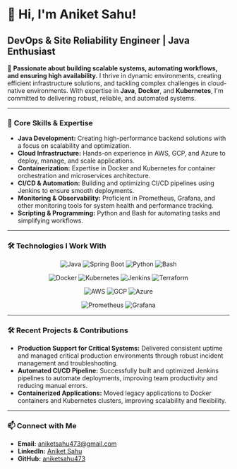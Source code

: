 # 👋 Hi, I'm Aniket Sahu!  
## DevOps & Site Reliability Engineer | Java Enthusiast

🚀 **Passionate about building scalable systems, automating workflows, and ensuring high availability.** I thrive in dynamic environments, creating efficient infrastructure solutions, and tackling complex challenges in cloud-native environments. With expertise in **Java**, **Docker**, and **Kubernetes**, I'm committed to delivering robust, reliable, and automated systems.

---

### 🔧 **Core Skills & Expertise**  
- **Java Development:** Creating high-performance backend solutions with a focus on scalability and optimization.  
- **Cloud Infrastructure:** Hands-on experience in AWS, GCP, and Azure to deploy, manage, and scale applications.  
- **Containerization:** Expertise in Docker and Kubernetes for container orchestration and microservices architecture.  
- **CI/CD & Automation:** Building and optimizing CI/CD pipelines using Jenkins to ensure smooth deployments.  
- **Monitoring & Observability:** Proficient in Prometheus, Grafana, and other monitoring tools for system health and performance tracking.  
- **Scripting & Programming:** Python and Bash for automating tasks and simplifying workflows.  

---

### 🛠 **Technologies I Work With**

<p align="center">
  <img src="https://img.shields.io/badge/Java-ED8B00?style=for-the-badge&logo=java&logoColor=white" alt="Java"/>
  <img src="https://img.shields.io/badge/Spring-6DB33F?style=for-the-badge&logo=spring&logoColor=white" alt="Spring Boot"/>
  <img src="https://img.shields.io/badge/Python-3776AB?style=for-the-badge&logo=python&logoColor=white" alt="Python"/>
  <img src="https://img.shields.io/badge/Bash-4EAA25?style=for-the-badge&logo=gnubash&logoColor=white" alt="Bash"/>
</p>

<p align="center">
  <img src="https://img.shields.io/badge/Docker-2496ED?style=for-the-badge&logo=docker&logoColor=white" alt="Docker"/>
  <img src="https://img.shields.io/badge/Kubernetes-326CE5?style=for-the-badge&logo=kubernetes&logoColor=white" alt="Kubernetes"/>
  <img src="https://img.shields.io/badge/Jenkins-D24939?style=for-the-badge&logo=jenkins&logoColor=white" alt="Jenkins"/>
  <img src="https://img.shields.io/badge/Terraform-7B42BC?style=for-the-badge&logo=terraform&logoColor=white" alt="Terraform"/>
</p>

<p align="center">
  <img src="https://img.shields.io/badge/Amazon%20Web%20Services-232F3E?style=for-the-badge&logo=amazonaws&logoColor=white" alt="AWS"/>
  <img src="https://img.shields.io/badge/Google%20Cloud-4285F4?style=for-the-badge&logo=google-cloud&logoColor=white" alt="GCP"/>
  <img src="https://img.shields.io/badge/Microsoft%20Azure-0089D6?style=for-the-badge&logo=microsoftazure&logoColor=white" alt="Azure"/>
</p>

<p align="center">
  <img src="https://img.shields.io/badge/Prometheus-E6526F?style=for-the-badge&logo=prometheus&logoColor=white" alt="Prometheus"/>
  <img src="https://img.shields.io/badge/Grafana-F46800?style=for-the-badge&logo=grafana&logoColor=white" alt="Grafana"/>
</p> 

---

### 🛠 **Recent Projects & Contributions**  
- **Production Support for Critical Systems:** Delivered consistent uptime and managed critical production environments through robust incident management and troubleshooting.  
- **Automated CI/CD Pipeline:** Successfully built and optimized Jenkins pipelines to automate deployments, improving team productivity and reducing manual errors.  
- **Containerized Applications:** Moved legacy applications to Docker containers and Kubernetes clusters, improving scalability and flexibility.

---

### 📫 **Connect with Me**  
- **Email:** [aniketsahu473@gmail.com](mailto:aniketsahu473@gmail.com)  
- **LinkedIn:** [Aniket Sahu](https://www.linkedin.com/in/aniket-sahu/)  
- **GitHub:** [aniketsahu473](https://github.com/aniketsahu473)

